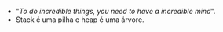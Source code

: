- "*To do incredible things, you need to have a incredible mind*".
- Stack é uma pilha e heap é uma árvore.